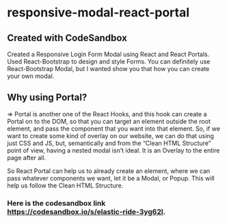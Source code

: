 # responsive-modal-react-portal
## Created with CodeSandbox

Created a Responsive Login Form Modal using React and React Portals. Used React-Bootstrap to design and style Forms. 
You can definitely use React-Bootstrap Modal, but I wanted show you that how you can create your own modal. 

## Why using Portal?
=> Portal is another one of the React Hooks, and this hook can create a Portal on to the DOM, so that you can target an element outside the root element, and pass the component that you want into that element.
So, if we want to create some kind of overlay on our website, we can do that using just CSS and JS, but, semantically and from the “Clean HTML Structure” point of view, having a nested modal isn’t ideal. It is an Overlay to the entire page after all.

So React Portal can help us to already create an element, where we can pass whatever components we want, let it be a Modal, or Popup. This will help us follow the Clean HTML Structure.

### Here is the codesandbox link https://codesandbox.io/s/elastic-ride-3yg62l.
